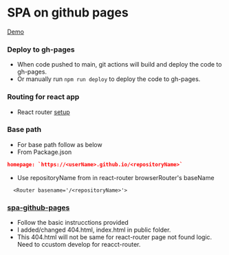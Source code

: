 # SPA on github pages

[Demo](https://sriramrudraraju.github.io/spa-ghpages/)

### Deploy to gh-pages
* When code pushed to main, git actions will build and deploy the code to gh-pages.
* Or manually run `npm run deploy` to deploy the code to gh-pages.

### Routing for react app
* React router [setup](https://v5.reactrouter.com/web/guides/quick-start/installation)

### Base path
* For base path follow as below
* From Package.json
```json
homepage: `https://<userName>.github.io/<repositoryName>`
```
* Use repositoryName from in react-router browserRouter's baseName
```javasccript
  <Router basename='/<repositoryName>'>
```

### [spa-github-pages](https://github.com/rafgraph/spa-github-pages)
* Follow the basic instrucctions provided
* I added/changed 404.html, index.html in public folder.
* This 404.html will not be same for react-router page not found logic. Need to ccustom develop for reacct-router.